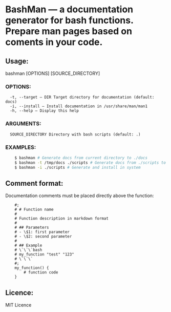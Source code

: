# BashMan — a documentation generator for bash functions. Prepare man pages based on coments in your code.
## Usage:
  bashman [OPTIONS] [SOURCE_DIRECTORY]
### OPTIONS:
      -t, --target – DIR Target directory for documentation (default: docs)
      -i, --install – Install documentation in /usr/share/man/man1
      -h, --help – Display this help
### ARGUMENTS:
      SOURCE_DIRECTORY Directory with bash scripts (default: .)
### EXAMPLES:
  ```bash
      $ bashman # Generate docs from current directory to ./docs
      $ bashman -t /tmp/docs ./scripts # Generate docs from ./scripts to /tmp/docs
      $ bashman -i ./scripts # Generate and install in system
  ```
## Comment format:
Documentation comments must be placed directly above the function:
```
    #;
    # # Function name
    #
    # Function description in markdown format
    #
    # ## Parameters
    # - \$1: first parameter
    # - \$2: second parameter
    #
    # ## Example
    # \`\`\`bash
    # my_function "test" "123"
    # \`\`\`
    #;
    my_function() {
        # function code
    }
```
## Licence:
MIT Licence
